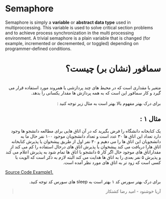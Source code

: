 # Semaphore
Semaphore is simply a **variable** or **abstract data type** used in multiproccessing. This variable is used to solve critical section problems and to achieve process synchronization in the multi processing environment. A trivial semaphore is a plain variable that is changed (for example, incremented or decremented, or toggled) depending on programmer-defined conditions.

<div dir="rtl">

# سمافور (نشان بر) چیست؟
<br/>
متغیر یا مقداری است که در محیط های چند پردازشی یا همروند مورد استفاده قرار می گیرد و کار سمافور این است که به همه پردازش ها مقدار یکسانی را بدهد.
<br/>
<br/>
برای درک بهتر مفهوم بالا بهتر است به مثال زیر توجه کنید :

## مثال ۱ :
یک کتابخانه دانشگاه را فرض بگیرید که در آن اتاق هایی برای مطالعه دانشجو ها وجود دارد تعداد این اتاق ها ۳۰ عدد است و تعداد دانشجویان موجود ۱۰۰ نفر حال ما به دانشجویان این اتاق ها را می دهیم و ۳۰ نفر اول از طریق پیشخوان یا پذیرش کتابخانه اتاق هارا دریافت می کند پیشخوان یا پذیرش اتاق های درحال استفاده را کم می کند از مقداراتاق های موجود حال اگر کار ۵ دانشجو با اتاق ها تمام شود به پذیرش اعلام می کند و پذیرش ۵ نفر بعدی را به اتاق ها هدایت می کند البته لازم به ذکر است که الویت با کسی است که زود تر به اتاق های مورد نظر آمده است.

<div dir="ltr">

[Source Code Example1.][Github Example1]

</div>

برای درک بهتر سورس کد ۱ بهتر است به sleep های سورس کد توجه کنید.

[Github Example1]: https://github.com/ariakh55/Semaphore/blob/master/Example01.c

>آریا خوشنود - امید رضا کشتکار
</div>